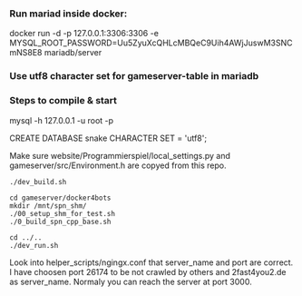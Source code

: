 ### Run mariad inside docker:
docker run -d -p 127.0.0.1:3306:3306 -e MYSQL_ROOT_PASSWORD=Uu5ZyuXcQHLcMBQeC9Uih4AWjJuswM3SNCmNS8E8 mariadb/server


### Use utf8 character set for gameserver-table in mariadb


### Steps to compile & start
mysql -h 127.0.0.1 -u root -p

CREATE DATABASE snake CHARACTER SET = 'utf8';

Make sure website/Programmierspiel/local_settings.py and gameserver/src/Environment.h are copyed from this repo.

```
./dev_build.sh

cd gameserver/docker4bots
mkdir /mnt/spn_shm/
./00_setup_shm_for_test.sh
./0_build_spn_cpp_base.sh

cd ../..
./dev_run.sh
```

Look into helper_scripts/ngingx.conf that server_name and port are correct.
I have choosen port 26174 to be not crawled by others and 2fast4you2.de as server_name.
Normaly you can reach the server at port 3000.
